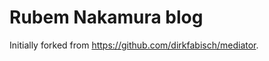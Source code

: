 Rubem Nakamura blog
===================

Initially forked from https://github.com/dirkfabisch/mediator.

